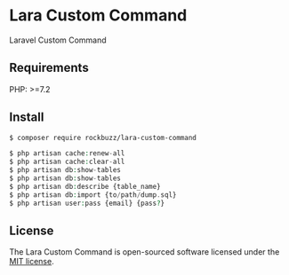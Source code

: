 # Lara Custom Command

Laravel Custom Command

## Requirements

PHP: >=7.2

## Install

```bash
$ composer require rockbuzz/lara-custom-command
```

```php
$ php artisan cache:renew-all
$ php artisan cache:clear-all
$ php artisan db:show-tables
$ php artisan db:show-tables
$ php artisan db:describe {table_name}
$ php artisan db:import {to/path/dump.sql}
$ php artisan user:pass {email} {pass?}
```

## License

The Lara Custom Command is open-sourced software licensed under the [MIT license](https://opensource.org/licenses/MIT).